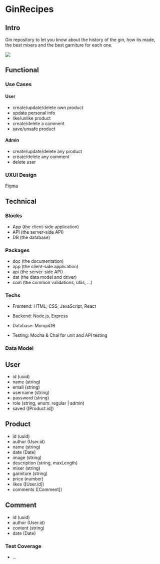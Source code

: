 # GinRecipes

## Intro

Gin repository to let you know about the history of the gin, how its made, the best mixers and the best garniture for each one.

![](https://media.giphy.com/media/j5Eia63TiZi89wfoYo/giphy.gif?cid=790b7611iya77leuiq5z65s786ppy0qfugivuo3n4a5urwm7&ep=v1_gifs_search&rid=giphy.gif&ct=g)

## Functional

### Use Cases

#### User 
- create/update/delete own product
- update personal info
- like/unlike product
- create/delete a comment
- save/unsafe product

#### Admin
- create/update/delete any product
- create/delete any comment
- delete user

### UXUI Design

[Figma](https://figma.com)

## Technical

### Blocks

- App (the client-side application)
- API (the server-side API)
- DB (the database)

### Packages

- doc (the documentation)
- app (the client-side application)
- api (the server-side API)
- dat (the data model and driver)
- com (the common validations, utils, ...)

### Techs

- Frontend: HTML, CSS, JavaScript, React

- Backend: Node.js, Express

- Database: MongoDB

- Testing: Mocha & Chai for unit and API testing

### Data Model

## User
- id (uuid)
- name (string)
- email (string)
- username (string)
- password (string)
- role (string, enum: regular | admin)
- saved ([Product.id])

## Product
- id (uuid)
- author (User.id)
- name (string)
- date (Date)
- image (string)
- description (string, maxLength)
- mixer (string)
- garniture (string)
- price (number)
- likes ([User.id])
- comments ([Comment])

## Comment
- id (uuid)
- author (User.id)
- content (string)
- date (Date)


### Test Coverage
- ...